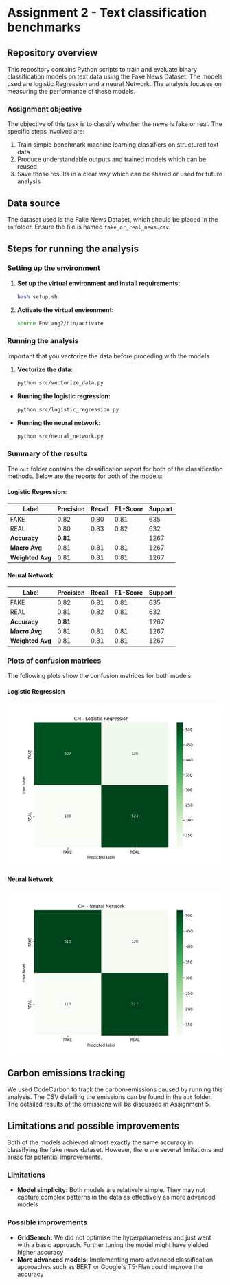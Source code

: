 # Assignment 2 - Text classification benchmarks

## Repository overview
This repository contains Python scripts to train and evaluate binary classification models on text data using the Fake News Dataset. The models used are logistic Regression and a neural Network. The analysis focuses on measuring the performance of these models.

### Assignment objective
The objective of this task is to classify whether the news is fake or real. The specific steps involved are:
1. Train simple benchmark machine learning classifiers on structured text data
2. Produce understandable outputs and trained models which can be reused
3. Save those results in a clear way which can be shared or used for future analysis

## Data source
The dataset used is the Fake News Dataset, which should be placed in the `in` folder. Ensure the file is named `fake_or_real_news.csv`.

## Steps for running the analysis

### Setting up the environment
1. **Set up the virtual environment and install requirements:**
    ```bash
    bash setup.sh
    ```
2. **Activate the virtual environment:**
    ```bash
    source EnvLang2/bin/activate
    ```

### Running the analysis
Important that you vectorize the data before proceding with the models
1. **Vectorize the data:**
    ```bash
    python src/vectorize_data.py
    ```
- **Running the logistic regression:**
    ```bash
    python src/logistic_regression.py
    ```
- **Running the neural network:**
    ```bash
    python src/neural_network.py
    ```


### Summary of the results
The `out` folder contains the classification report for both of the classification methods. Below are the reports for both of the models:

#### Logistic Regression:
| Label       | Precision | Recall | F1-Score | Support |
|-------------|-----------|--------|----------|---------|
| FAKE        | 0.82      | 0.80   | 0.81     | 635     |
| REAL        | 0.80      | 0.83   | 0.82     | 632     |
| **Accuracy**   | **0.81**   |        |          | 1267   |
| **Macro Avg**  | 0.81      | 0.81   | 0.81     | 1267   |
| **Weighted Avg** | 0.81      | 0.81   | 0.81     | 1267   |

#### Neural Network
| Label       | Precision | Recall | F1-Score | Support |
|-------------|-----------|--------|----------|---------|
| FAKE        | 0.82      | 0.81   | 0.81     | 635     |
| REAL        | 0.81      | 0.82   | 0.81     | 632     |
| **Accuracy**   | **0.81**   |        |          | 1267   |
| **Macro Avg**  | 0.81      | 0.81   | 0.81     | 1267   |
| **Weighted Avg** | 0.81      | 0.81   | 0.81     | 1267   |

### Plots of confusion matrices
The following plots show the confusion matrices for both models:

#### Logistic Regression
![Confusion Matrix for Logistic Regression](https://github.com/BayesianBoi/cds-language/blob/main/assignments/assignment%202/out/CM_LR.png)

#### Neural Network
![Confusion Matrix for Neural Network](https://github.com/BayesianBoi/cds-language/blob/main/assignments/assignment%202/out/CM_NN.png)


## Carbon emissions tracking
We used CodeCarbon to track the carbon-emissions caused by running this analysis. The CSV detailing the emissions can be found in the `out` folder. The detailed results of the emissions will be discussed in Assignment 5.

## Limitations and possible improvements
Both of the models achieved almost exactly the same accuracy in classifying the fake news dataset. However, there are several limitations and areas for potential improvements.
### Limitations
- **Model simplicity:** Both models are relatively simple. They may not capture complex patterns in the data as effectively as more advanced models

### Possible improvements
- **GridSearch:** We did not optimise the hyperparameters and just went with a basic approach. Further tuning the model might have yielded higher accuracy
- **More advanced models:** Implementing more advanced classification approaches such as BERT or Google's T5-Flan could improve the accuracy
